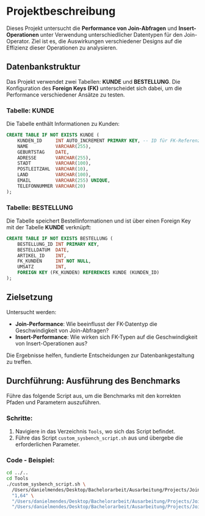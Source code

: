 
# Projektbeschreibung

Dieses Projekt untersucht die **Performance von Join-Abfragen** und **Insert-Operationen** unter Verwendung unterschiedlicher Datentypen für den Join-Operator. Ziel ist es, die Auswirkungen verschiedener Designs auf die Effizienz dieser Operationen zu analysieren.

## Datenbankstruktur

Das Projekt verwendet zwei Tabellen: **KUNDE** und **BESTELLUNG**. Die Konfiguration des **Foreign Keys (FK)** unterscheidet sich dabei, um die Performance verschiedener Ansätze zu testen.

### Tabelle: KUNDE
Die Tabelle enthält Informationen zu Kunden:

```sql
CREATE TABLE IF NOT EXISTS KUNDE (
    KUNDEN_ID     INT AUTO_INCREMENT PRIMARY KEY, -- ID für FK-Referenz
    NAME          VARCHAR(255),
    GEBURTSTAG    DATE,
    ADRESSE       VARCHAR(255),
    STADT         VARCHAR(100),
    POSTLEITZAHL  VARCHAR(10),
    LAND          VARCHAR(100),
    EMAIL         VARCHAR(255) UNIQUE,
    TELEFONNUMMER VARCHAR(20)
);
```

### Tabelle: BESTELLUNG
Die Tabelle speichert Bestellinformationen und ist über einen Foreign Key mit der Tabelle **KUNDE** verknüpft:

```sql
CREATE TABLE IF NOT EXISTS BESTELLUNG (
    BESTELLUNG_ID INT PRIMARY KEY,
    BESTELLDATUM  DATE,
    ARTIKEL_ID    INT,
    FK_KUNDEN     INT NOT NULL,
    UMSATZ        INT,
    FOREIGN KEY (FK_KUNDEN) REFERENCES KUNDE (KUNDEN_ID)
);
```

## Zielsetzung
Untersucht werden:
- **Join-Performance**: Wie beeinflusst der FK-Datentyp die Geschwindigkeit von Join-Abfragen?
- **Insert-Performance**: Wie wirken sich FK-Typen auf die Geschwindigkeit von Insert-Operationen aus?

Die Ergebnisse helfen, fundierte Entscheidungen zur Datenbankgestaltung zu treffen.

## Durchführung: Ausführung des Benchmarks

Führe das folgende Script aus, um die Benchmarks mit den korrekten Pfaden und Parametern auszuführen.

### Schritte:

1. Navigiere in das Verzeichnis `Tools`, wo sich das Script befindet.
2. Führe das Script `custom_sysbench_script.sh` aus und übergebe die erforderlichen Parameter.

### Code - Beispiel:

```bash
cd ../..
cd Tools
./custom_sysbench_script.sh \
  /Users/danielmendes/Desktop/Bachelorarbeit/Ausarbeitung/Projects/Join_Typ/Output \
  "1,64" \
  "/Users/danielmendes/Desktop/Bachelorarbeit/Ausarbeitung/Projects/Join_Typ/Scripts/int_queries:false" \
  "/Users/danielmendes/Desktop/Bachelorarbeit/Ausarbeitung/Projects/Join_Typ/Scripts/varchar_queries:true"
```
